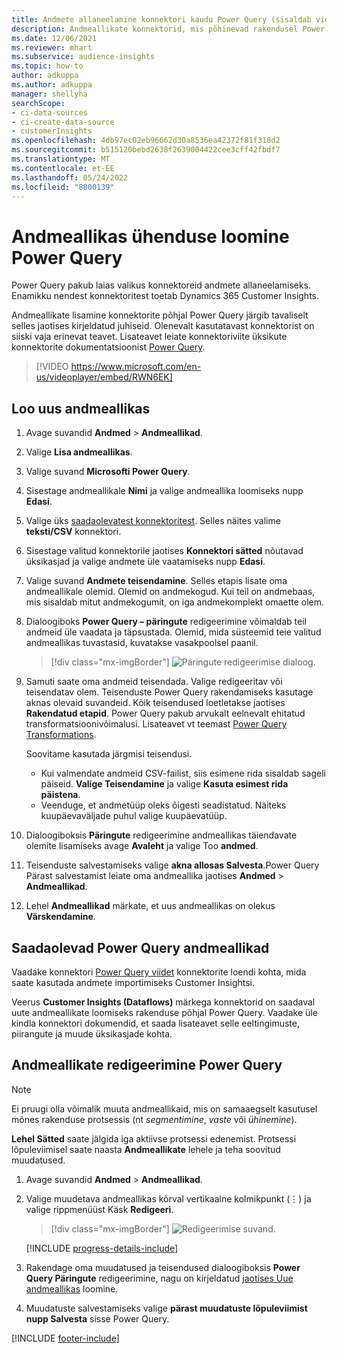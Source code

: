```yaml
---
title: Andmete allaneelamine konnektori kaudu Power Query (sisaldab videot)
description: Andmeallikate konnektorid, mis põhinevad rakendusel Power Query.
ms.date: 12/06/2021
ms.reviewer: mhart
ms.subservice: audience-insights
ms.topic: how-to
author: adkuppa
ms.author: adkuppa
manager: shellyha
searchScope:
- ci-data-sources
- ci-create-data-source
- customerInsights
ms.openlocfilehash: 4db97ec02eb96662d30a8536ea42372f81f318d2
ms.sourcegitcommit: b515120bebd2638f2639004422cee3cff42fbdf7
ms.translationtype: MT
ms.contentlocale: et-EE
ms.lasthandoff: 05/24/2022
ms.locfileid: "8800139"
---
```

# <a name="connect-to-a-power-query-data-source"></a>Andmeallikas ühenduse loomine Power Query

Power Query pakub laias valikus konnektoreid andmete allaneelamiseks. Enamikku nendest konnektoritest toetab Dynamics 365 Customer Insights. 

Andmeallikate lisamine konnektorite põhjal Power Query järgib tavaliselt selles jaotises kirjeldatud juhiseid. Olenevalt kasutatavast konnektorist on siiski vaja erinevat teavet. Lisateavet leiate konnektoriviite üksikute konnektorite dokumentatsioonist [Power Query](/power-query/connectors/).

> [!VIDEO https://www.microsoft.com/en-us/videoplayer/embed/RWN6EK]

## <a name="create-a-new-data-source"></a>Loo uus andmeallikas

1. Avage suvandid **Andmed** > **Andmeallikad**.

1. Valige **Lisa andmeallikas**.

1. Valige suvand **Microsofti Power Query**.

1. Sisestage andmeallikale **Nimi** ja valige andmeallika loomiseks nupp **Edasi**.

1. Valige üks [saadaolevatest konnektoritest](#available-power-query-data-sources). Selles näites valime **teksti/CSV** konnektori.

1. Sisestage valitud konnektorile jaotises **Konnektori sätted** nõutavad üksikasjad ja valige andmete üle vaatamiseks nupp **Edasi**.

1. Valige suvand **Andmete teisendamine**. Selles etapis lisate oma andmeallikale olemid. Olemid on andmekogud. Kui teil on andmebaas, mis sisaldab mitut andmekogumit, on iga andmekomplekt omaette olem.

1. Dialoogiboks **Power Query – päringute** redigeerimine võimaldab teil andmeid üle vaadata ja täpsustada. Olemid, mida süsteemid teie valitud andmeallikas tuvastasid, kuvatakse vasakpoolsel paanil.

   > [!div class="mx-imgBorder"]
   > ![Päringute redigeerimise dialoog.](media/data-manager-configure-edit-queries.png "Päringute redigeerimise dialoog")

1. Samuti saate oma andmeid teisendada. Valige redigeeritav või teisendatav olem. Teisenduste Power Query rakendamiseks kasutage aknas olevaid suvandeid. Kõik teisendused loetletakse jaotises **Rakendatud etapid**. Power Query pakub arvukalt eelnevalt ehitatud transformatsioonivõimalusi. Lisateavet vt teemast [Power Query Transformations](/power-query/power-query-what-is-power-query#transformations).

   Soovitame kasutada järgmisi teisendusi.

   - Kui valmendate andmeid CSV-failist, siis esimene rida sisaldab sageli päiseid. **Valige Teisendamine** ja valige **Kasuta esimest rida päistena**.
   - Veenduge, et andmetüüp oleks õigesti seadistatud. Näiteks kuupäevaväljade puhul valige kuupäevatüüp.

1. Dialoogiboksis **Päringute** redigeerimine andmeallikas täiendavate olemite lisamiseks avage **Avaleht** ja valige Too **andmed**.

1. Teisenduste salvestamiseks valige **akna allosas Salvesta**.Power Query Pärast salvestamist leiate oma andmeallika jaotises **Andmed** > **Andmeallikad**.

1. Lehel **Andmeallikad** märkate, et uus andmeallikas on olekus **Värskendamine**.

## <a name="available-power-query-data-sources"></a>Saadaolevad Power Query andmeallikad

Vaadake konnektori [Power Query viidet](/power-query/connectors/) konnektorite loendi kohta, mida saate kasutada andmete importimiseks Customer Insightsi. 

Veerus **Customer Insights (Dataflows)** märkega konnektorid on saadaval uute andmeallikate loomiseks rakenduse põhjal Power Query. Vaadake üle kindla konnektori dokumendid, et saada lisateavet selle eeltingimuste, piirangute ja muude üksikasjade kohta.

## <a name="edit-power-query-data-sources"></a>Andmeallikate redigeerimine Power Query

> [!NOTE]
> Ei pruugi olla võimalik muuta andmeallikaid, mis on samaaegselt kasutusel mõnes rakenduse protsessis (nt *segmentimine*, *vaste* või *ühinemine*). 
>
> **Lehel Sätted** saate jälgida iga aktiivse protsessi edenemist. Protsessi lõpuleviimisel saate naasta **Andmeallikate** lehele ja teha soovitud muudatused.

1. Avage suvandid **Andmed** > **Andmeallikad**.

2. Valige muudetava andmeallikas kõrval vertikaalne kolmikpunkt (&vellip;) ja valige rippmenüüst Käsk **Redigeeri**.

   > [!div class="mx-imgBorder"]
   > ![Redigeerimise suvand.](media/edit-option-data-sources.png "Redigeerimise suvand")

   [!INCLUDE [progress-details-include](includes/progress-details-pane.md)]
   
3. Rakendage oma muudatused ja teisendused dialoogiboksis **Power Query Päringute** redigeerimine, nagu on kirjeldatud [jaotises Uue andmeallikas](#create-a-new-data-source) loomine.

4. Muudatuste salvestamiseks valige **pärast muudatuste lõpuleviimist nupp Salvesta** sisse Power Query.


[!INCLUDE [footer-include](includes/footer-banner.md)]
